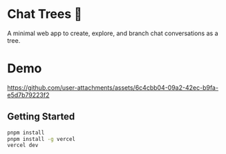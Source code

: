# Chat Trees 🌳

A minimal web app to create, explore, and branch chat conversations as a tree.

# Demo

https://github.com/user-attachments/assets/6c4cbb04-09a2-42ec-b9fa-e5d7b79223f2

## Getting Started

```bash
pnpm install
pnpm install -g vercel
vercel dev
```
